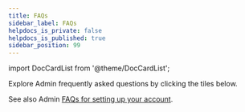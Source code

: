 ```yaml
---
title: FAQs
sidebar_label: FAQs
helpdocs_is_private: false
helpdocs_is_published: true
sidebar_position: 99
---
```


import DocCardList from '@theme/DocCardList';

Explore Admin frequently asked questions by clicking the tiles below.

See also Admin [FAQs for setting up your account](../set-up-your-account/faqs/index.md).

<DocCardList />